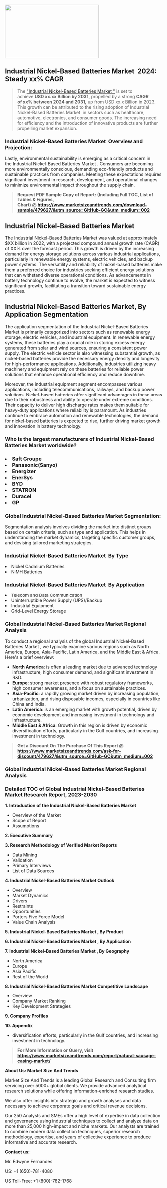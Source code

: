 <p><img class="alignnone size-medium wp-image-20088" src="https://ffe5etoiles.com/wp-content/uploads/2024/12/MST1-300x171.png" alt="" width="300" height="171" /></p><h2 id="ember46" class="ember-view reader-text-block__heading-2">Industrial Nickel-Based Batteries Market &nbsp;2024: Steady&nbsp;xx% CAGR</h2><blockquote id="ember47" class="ember-view reader-text-block__blockquote">The&nbsp;<a class="app-aware-link " href="https://www.marketsizeandtrends.com/download-sample/479627/&utm_source=GitHub-GC&utm_medium=002" target="_blank" data-test-app-aware-link="">"Industrial Nickel-Based Batteries Market "</a>&nbsp;is set to achieve&nbsp;<strong>USD&nbsp;xx.xx&nbsp;Billion by 2031,</strong>&nbsp;propelled by a strong&nbsp;<strong>CAGR of&nbsp;xx% between 2024 and 2031,</strong>&nbsp;up from USD xx.x Billion in 2023. This growth can be attributed to the rising adoption of&nbsp;Industrial Nickel-Based Batteries Market &nbsp;in sectors such as healthcare, automotive, electronics, and consumer goods. The increasing need for efficiency and the introduction of innovative products are further propelling market expansion.</blockquote><h3 id="ember48" class="ember-view reader-text-block__heading-3">Industrial Nickel-Based Batteries Market &nbsp;Overview and Projection:</h3><p id="ember49" class="ember-view reader-text-block__paragraph">Lastly, environmental sustainability is emerging as a critical concern in the&nbsp;Industrial Nickel-Based Batteries Market . Consumers are becoming more environmentally conscious, demanding eco-friendly products and sustainable practices from companies. Meeting these expectations requires significant investment in research, development, and operational changes to minimize environmental impact throughout the supply chain.</p><blockquote id="ember50" class="ember-view reader-text-block__blockquote"><strong>Request PDF Sample Copy of Report: (Including Full TOC, List of Tables &amp; Figures, Chart)&nbsp;@&nbsp;<strong><a href="https://www.marketsizeandtrends.com/download-sample/479627/&utm_source=GitHub-GC&utm_medium=002" target="_blank">https://www.marketsizeandtrends.com/download-sample/479627/&utm_source=GitHub-GC&utm_medium=002</a></strong></strong></blockquote><h3 class=""> <h2>Industrial Nickel-Based Batteries Market</h2><p>The Industrial Nickel-Based Batteries Market was valued at approximately $XX billion in 2022, with a projected compound annual growth rate (CAGR) of XX% over the forecast period. This growth is driven by the increasing demand for energy storage solutions across various industrial applications, particularly in renewable energy systems, electric vehicles, and backup power systems. The versatility and reliability of nickel-based batteries make them a preferred choice for industries seeking efficient energy solutions that can withstand diverse operational conditions. As advancements in battery technology continue to evolve, the market is expected to witness significant growth, facilitating a transition toward sustainable energy practices.</p><h2>Industrial Nickel-Based Batteries Market, By Application Segmentation</h2><p>The application segmentation of the Industrial Nickel-Based Batteries Market is primarily categorized into sectors such as renewable energy storage, electric vehicles, and industrial equipment. In renewable energy systems, these batteries play a crucial role in storing excess energy generated from solar and wind sources, ensuring a consistent power supply. The electric vehicle sector is also witnessing substantial growth, as nickel-based batteries provide the necessary energy density and longevity for high-performance applications. Additionally, industries utilizing heavy machinery and equipment rely on these batteries for reliable power solutions that enhance operational efficiency and reduce downtime.</p><p>Moreover, the industrial equipment segment encompasses various applications, including telecommunications, railways, and backup power solutions. Nickel-based batteries offer significant advantages in these areas due to their robustness and ability to operate under extreme conditions. Their capacity to deliver high discharge rates makes them suitable for heavy-duty applications where reliability is paramount. As industries continue to embrace automation and renewable technologies, the demand for nickel-based batteries is expected to rise, further driving market growth and innovation in battery technology.</p></h3><h3 id="" class="">Who is the largest manufacturers of&nbsp;Industrial Nickel-Based Batteries Market worldwide?</h3><h3 class=""></Li><Li>Saft Groupe</Li><Li> Panasonic(Sanyo)</Li><Li> Energizer</Li><Li> EnerSys</Li><Li> BYD</Li><Li> STATRON</Li><Li> Duracel</Li><Li> GP</h3><h3 id="ember53" class="ember-view reader-text-block__heading-3">Global&nbsp;Industrial Nickel-Based Batteries Market Segmentation:</h3><p id="ember54" class="ember-view reader-text-block__paragraph">Segmentation analysis involves dividing the market into distinct groups based on certain criteria, such as type and application. This helps in understanding the market dynamics, targeting specific customer groups, and devising tailored marketing strategies.</p><h3 id="" class="">Industrial Nickel-Based Batteries Market &nbsp;By Type</h3><p></Li><Li>Nickel Cadmium Batteries</Li><Li> NiMH Batteries</p><h3 id="" class="">Industrial Nickel-Based Batteries Market &nbsp;By Application</h3><p class=""></Li><Li>Telecom and Data Communication</Li><Li> Uninterruptible Power Supply (UPS)/Backup</Li><Li> Industrial Equipment</Li><Li> Grid-Level Energy Storage</p><h3 id="ember62" class="ember-view reader-text-block__heading-3">Global Industrial Nickel-Based Batteries Market Regional Analysis</h3><p id="ember63" class="ember-view reader-text-block__paragraph">To conduct a regional analysis of the global Industrial Nickel-Based Batteries Market , we typically examine various regions such as North America, Europe, Asia-Pacific, Latin America, and the Middle East &amp; Africa. Here's a brief overview:</p><ul><li><strong>North America</strong>: is often a leading market due to advanced technology infrastructure, high consumer demand, and significant investment in R&amp;D.</li><li><strong>Europe</strong>: strong market presence with robust regulatory frameworks, high consumer awareness, and a focus on sustainable practices.</li><li><strong>Asia-Pacific</strong>: a rapidly growing market driven by increasing population, urbanization, and rising disposable incomes, especially in countries like China and India.</li><li><strong>Latin America</strong>: is an emerging market with growth potential, driven by economic development and increasing investment in technology and infrastructure.</li><li><strong>Middle East &amp; Africa</strong>: Growth in this region is driven by economic diversification efforts, particularly in the Gulf countries, and increasing investment in technology.</li></ul><blockquote id="ember61" class="ember-view reader-text-block__blockquote"><strong>Get a Discount On The Purchase Of This Report @ <strong><a href="https://html-cleaner.com/" target="">https://www.marketsizeandtrends.com/ask-for-discount/479627/&utm_source=GitHub-GC&utm_medium=002</a></strong></strong></blockquote><h3 id="ember62" class="ember-view reader-text-block__heading-3">Global Industrial Nickel-Based Batteries Market Regional Analysis</h3><h3 id="" class="">Detailed TOC of Global Industrial Nickel-Based Batteries Market Research Report, 2023-2030</h3><p id="" class=""><strong>1. Introduction of the Industrial Nickel-Based Batteries Market </strong></p><ul><li>Overview of the Market</li><li>Scope of Report</li><li>Assumptions</li></ul><p id="" class=""><strong>2. Executive Summary</strong></p><p id="" class=""><strong>3. Research Methodology of Verified Market Reports</strong></p><ul><li>Data Mining</li><li>Validation</li><li>Primary Interviews</li><li>List of Data Sources</li></ul><p id="" class=""><strong>4. Industrial Nickel-Based Batteries Market Outlook</strong></p><ul><li>Overview</li><li>Market Dynamics</li><li>Drivers</li><li>Restraints</li><li>Opportunities</li><li>Porters Five Force Model</li><li>Value Chain Analysis</li></ul><p id="" class=""><strong>5. Industrial Nickel-Based Batteries Market , By Product</strong></p><p id="" class=""><strong>6. Industrial Nickel-Based Batteries Market , By Application</strong></p><p id="" class=""><strong>7. Industrial Nickel-Based Batteries Market , By Geography</strong></p><ul><li>North America</li><li>Europe</li><li>Asia Pacific</li><li>Rest of the World</li></ul><p id="" class=""><strong>8. Industrial Nickel-Based Batteries Market Competitive Landscape</strong></p><ul><li>Overview</li><li>Company Market Ranking</li><li>Key Development Strategies</li></ul><p id="" class=""><strong>9. Company Profiles</strong></p><p id="" class=""><strong>10. Appendix</strong></p><ul><li>diversification efforts, particularly in the Gulf countries, and increasing investment in technology.</li></ul><blockquote id="ember65" class="ember-view reader-text-block__blockquote"><strong>For More Information or Query, visit <strong><strong><a href="https://html-cleaner.com/" target="">https://www.marketsizeandtrends.com/report/natural-sausage-casing-market/</a></strong></strong></strong></blockquote><p id="" class=""><strong>About Us: Market Size And Trends</strong></p><p id="" class="">Market Size And Trends is a leading Global Research and Consulting firm servicing over 5000+ global clients. We provide advanced analytical research solutions while offering information-enriched research studies.</p><p id="" class="">We also offer insights into strategic and growth analyses and data necessary to achieve corporate goals and critical revenue decisions.</p><p id="" class="">Our 250 Analysts and SMEs offer a high level of expertise in data collection and governance using industrial techniques to collect and analyze data on more than 25,000 high-impact and niche markets. Our analysts are trained to combine modern data collection techniques, superior research methodology, expertise, and years of collective experience to produce informative and accurate research.</p><p id="" class=""><strong>Contact us:</strong></p><p id="" class="">Mr. Edwyne Fernandes</p><p id="" class="">US: +1 (650)-781-4080</p><p id="" class="">US Toll-Free: +1 (800)-782-1768</p>
